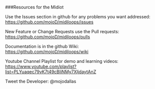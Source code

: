 ###Resources for the Midiot

Use the Issues section in github for any problems you want addressed:  https://github.com/mojoD/midiloops/issues

New Feature or Change Requests use the Pull requests:  https://github.com/mojoD/midiloops/pulls

Documentation is in the github Wiki:  https://github.com/mojoD/midiloops/wiki

Youtube Channel Playlist for demo and learning videos:  
https://www.youtube.com/playlist?list=PLYuaqec79vK7t49cBIiNMy7XIjdaytAnZ

Tweet the Developer:  @mojodallas
